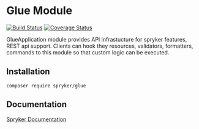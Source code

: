 # Glue Module
[![Build Status](https://travis-ci.org/spryker/glue.svg)](https://travis-ci.org/spryker/glue)
[![Coverage Status](https://coveralls.io/repos/github/spryker/glue/badge.svg)](https://coveralls.io/github/spryker/glue)

GlueApplication module provides API infrastucture for spryker features, REST api support. Clients can hook they resources, validators, formatters, commands to this module so that custom logic can be executed. 
## Installation

```
composer require spryker/glue
```

## Documentation

[Spryker Documentation](https://academy.spryker.com/developing_with_spryker/module_guide/modules.html)
